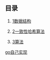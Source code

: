 ## 目录

1. [1数据结构](1数据结构.md)

2. [2一致性哈希算法](./2一致性哈希算法.md)

3. [3算法](./3算法.md)


 [go自己实现](https://github.com/xiaomeng79/go-algorithm)
